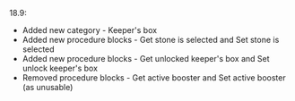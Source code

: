 18.9:
- Added new category - Keeper's box 
- Added new procedure blocks - Get stone is selected and Set stone is selected
- Added new procedure blocks - Get unlocked keeper's box and Set unlock keeper's box
- Removed procedure blocks - Get active booster and Set active booster (as unusable)